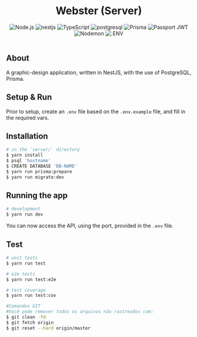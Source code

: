 <head>
    <div align="center">
        <h1 align="center">Webster (Server)</h1>
    </div>
</head>

<div align="center">
  <img alt="Node.js" src="https://img.shields.io/badge/-Nodejs-339933.svg?style=for-the-badge&logo=node.js&logoColor=white" />
  <img alt="nestjs" src="https://img.shields.io/badge/-nestjs-E0234E.svg?style=for-the-badge&logo=nestjs&logoColor=white" />
  <img alt="TypeScript" src="https://img.shields.io/badge/-TypeScript-3178C6.svg?style=for-the-badge&logo=TypeScript&logoColor=white" />
  <img alt="postgresql" src="https://img.shields.io/badge/-postgresql-4169E1.svg?style=for-the-badge&logo=postgresql&logoColor=white" />
  <img alt="Prisma" src="https://img.shields.io/badge/-Prisma-2D3748.svg?style=for-the-badge&logo=prisma&logoColor=white" />
  <img alt="Passport JWT" src="https://img.shields.io/badge/-passport%20JWT-34E27A.svg?style=for-the-badge&logo=passport&logoColor=white" />
  <img alt="Nodemon" src="https://img.shields.io/badge/-Nodemon-76D04B.svg?style=for-the-badge&logo=nodemon&logoColor=white" />
  <img alt=".ENV" src="https://img.shields.io/badge/-.ENV-ECD53F.svg?style=for-the-badge&logo=.ENV&logoColor=black" />
</div>

</br>

## About

A graphic-design application, written in NestJS, with the use of PostgreSQL, Prisma.

## Setup & Run

Prior to setup, create an `.env` file based on the `.env.example` file, and fill in the required vars.

## Installation

```bash
# in the `server/` directory
$ yarn install
$ psql 'hostname'
$ CREATE DATABASE 'DB-NAME'
$ yarn run prisma:prepare
$ yarn run migrate:dev
```

## Running the app

```bash
# development
$ yarn run dev
```

You can now access the API, using the port, provided in the `.env` file.

## Test

```bash
# unit tests
$ yarn run test

# e2e tests
$ yarn run test:e2e

# test coverage
$ yarn run test:cov

#Comandos GIT
#Você pode remover todos os arquivos não rastreados com:
$ git clean -fd
$ git fetch origin
$ git reset --hard origin/master

```